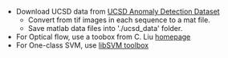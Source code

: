 * Download UCSD data from [UCSD Anomaly Detection Dataset](http://www.svcl.ucsd.edu/projects/anomaly/dataset.htm)
  * Convert from tif images in each sequence to a mat file.
  * Save matlab data files into './ucsd_data' folder. 
* For Optical flow, use a toobox from C. Liu [homepage](https://people.csail.mit.edu/celiu/OpticalFlow/)
* For One-class SVM, use [libSVM toolbox](https://www.csie.ntu.edu.tw/~cjlin/libsvm/)

